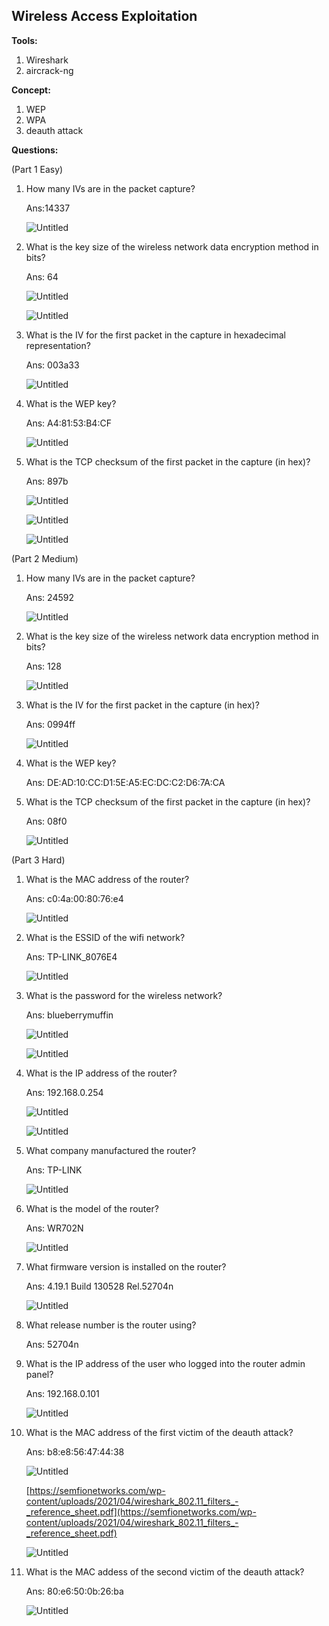 ## Wireless Access Exploitation

**Tools:**

1. Wireshark
2. aircrack-ng

**Concept:**

1. WEP
2. WPA
3. deauth attack

**Questions:**

(Part 1 Easy)

1. How many IVs are in the packet capture?
    
    Ans:14337
    
    ![Untitled](../Screenshot/Untitled%2013.png)
    
2. What is the key size of the wireless network data encryption method in bits?
    
    Ans: 64
    
    ![Untitled](../Screenshot/Untitled%2014.png)
    
    ![Untitled](../Screenshot/Untitled%2015.png)
    
3. What is the IV for the first packet in the capture in hexadecimal representation?
    
    Ans: 003a33
    
    ![Untitled](../Screenshot/Untitled%2016.png)
    
4. What is the WEP key?
    
    Ans: A4:81:53:B4:CF
    
    ![Untitled](../Screenshot/Untitled%2017.png)
    
5. What is the TCP checksum of the first packet in the capture (in hex)?
    
    Ans: 897b
    
    ![Untitled](../Screenshot/Untitled%2018.png)
    
    ![Untitled](../Screenshot/Untitled%2019.png)
    
    ![Untitled](../Screenshot/Untitled%2020.png)
    

(Part 2 Medium)

1. How many IVs are in the packet capture?
    
    Ans: 24592
    
    ![Untitled](../Screenshot/Untitled%2021.png)
    
2. What is the key size of the wireless network data encryption method in bits?
    
    Ans: 128
    
    ![Untitled](../Screenshot/Untitled%2022.png)
    
3. What is the IV for the first packet in the capture (in hex)?
    
    Ans: 0994ff
    
    ![Untitled](../Screenshot/Untitled%2023.png)
    
4. What is the WEP key?
    
    Ans: DE:AD:10:CC:D1:5E:A5:EC:DC:C2:D6:7A:CA
    
5. What is the TCP checksum of the first packet in the capture (in hex)?
    
    Ans: 08f0
    
    ![Untitled](../Screenshot/Untitled%2024.png)
    

(Part 3 Hard)

1. What is the MAC address of the router?
    
    Ans: c0:4a:00:80:76:e4
    
    ![Untitled](../Screenshot/Untitled%2025.png)
    
2. What is the ESSID of the wifi network?
    
    Ans: TP-LINK_8076E4
    
    ![Untitled](../Screenshot/Untitled%2026.png)
    
3. What is the password for the wireless network?
    
    Ans: blueberrymuffin
    
    ![Untitled](../Screenshot/Untitled%2027.png)
    
    ![Untitled](../Screenshot/Untitled%2028.png)
    
4. What is the IP address of the router?
    
    Ans: 192.168.0.254
    
    ![Untitled](../Screenshot/Untitled%2029.png)
    
    ![Untitled](../Screenshot/Untitled%2030.png)
    
5. What company manufactured the router?
    
    Ans: TP-LINK
    
    ![Untitled](../Screenshot/Untitled%2031.png)
    
6. What is the model of the router?
    
    Ans: WR702N
    
    ![Untitled](../Screenshot/Untitled%2032.png)
    
7. What firmware version is installed on the router?
    
    Ans: 4.19.1 Build 130528 Rel.52704n
    
    ![Untitled](../Screenshot/Untitled%2033.png)
    
8. What release number is the router using?
    
    Ans: 52704n
    
9. What is the IP address of the user who logged into the router admin panel?
    
    Ans: 192.168.0.101
    
    ![Untitled](../Screenshot/Untitled%2034.png)
    
10. What is the MAC address of the first victim of the deauth attack?
    
    Ans: b8:e8:56:47:44:38
    
    ![Untitled](../Screenshot/Untitled%2035.png)
    
    [https://semfionetworks.com/wp-content/uploads/2021/04/wireshark_802.11_filters_-_reference_sheet.pdf](https://semfionetworks.com/wp-content/uploads/2021/04/wireshark_802.11_filters_-_reference_sheet.pdf)
    
    ![Untitled](../Screenshot/Untitled%2036.png)
    
11. What is the MAC addess of the second victim of the deauth attack?
    
    Ans: 80:e6:50:0b:26:ba
    
    ![Untitled](../Screenshot/Untitled%2037.png)
